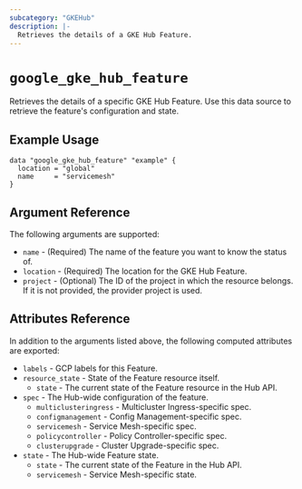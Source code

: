 ```yaml
---
subcategory: "GKEHub"
description: |-
  Retrieves the details of a GKE Hub Feature.
---
```


# `google_gke_hub_feature`
Retrieves the details of a specific GKE Hub Feature. Use this data source to retrieve the feature's configuration and state.

## Example Usage

```hcl
data "google_gke_hub_feature" "example" {
  location = "global"
  name     = "servicemesh"
}
```

## Argument Reference

The following arguments are supported:

* `name` - (Required) The name of the feature you want to know the status of.
* `location` - (Required) The location for the GKE Hub Feature.
* `project` - (Optional) The ID of the project in which the resource belongs.
    If it is not provided, the provider project is used.

## Attributes Reference

In addition to the arguments listed above, the following computed attributes are exported:

* `labels` - GCP labels for this Feature.
* `resource_state` - State of the Feature resource itself.
  * `state` - The current state of the Feature resource in the Hub API.
* `spec` - The Hub-wide configuration of the feature.
  * `multiclusteringress` - Multicluster Ingress-specific spec.
  * `configmanagement` - Config Management-specific spec.
  * `servicemesh` - Service Mesh-specific spec.
  * `policycontroller` - Policy Controller-specific spec.
  * `clusterupgrade` - Cluster Upgrade-specific spec.
* `state` - The Hub-wide Feature state.
  * `state` - The current state of the Feature in the Hub API.
  * `servicemesh` - Service Mesh-specific state.